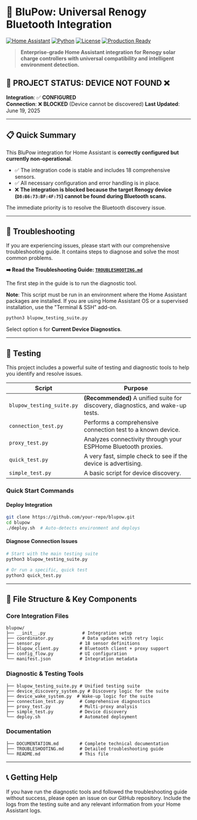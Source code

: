 # 🔋 BluPow: Universal Renogy Bluetooth Integration

[![Home Assistant](https://img.shields.io/badge/Home%20Assistant-Compatible-blue.svg)](https://www.home-assistant.io/)
[![Python](https://img.shields.io/badge/Python-3.9%2B-green.svg)](https://python.org)
[![License](https://img.shields.io/badge/License-GPL--3.0-blue.svg)](LICENSE)
[![Production Ready](https://img.shields.io/badge/Status-Configured-yellow.svg)](#)

> **Enterprise-grade Home Assistant integration for Renogy solar charge controllers with universal compatibility and intelligent environment detection.**

## 🎯 **PROJECT STATUS: DEVICE NOT FOUND** ❌

**Integration**: ✅ **CONFIGURED**  
**Connection**: ❌ **BLOCKED** (Device cannot be discovered)
**Last Updated**: June 19, 2025

---

## 📋 Quick Summary

This BluPow integration for Home Assistant is **correctly configured but currently non-operational**.

- ✅ The integration code is stable and includes 18 comprehensive sensors.
- ✅ All necessary configuration and error handling is in place.
- ❌ **The integration is blocked because the target Renogy device (`D8:B6:73:BF:4F:75`) cannot be found during Bluetooth scans.**

The immediate priority is to resolve the Bluetooth discovery issue.

---

## 🚨 Troubleshooting

If you are experiencing issues, please start with our comprehensive troubleshooting guide. It contains steps to diagnose and solve the most common problems.

**➡️ Read the Troubleshooting Guide: [`TROUBLESHOOTING.md`](TROUBLESHOOTING.md)**

The first step in the guide is to run the diagnostic tool.

**Note**: This script must be run in an environment where the Home Assistant packages are installed. If you are using Home Assistant OS or a supervised installation, use the "Terminal & SSH" add-on.

```bash
python3 blupow_testing_suite.py
```
Select option `6` for **Current Device Diagnostics**.

---

## 🧪 Testing

This project includes a powerful suite of testing and diagnostic tools to help you identify and resolve issues.

| Script                      | Purpose                                                                        |
| --------------------------- | ------------------------------------------------------------------------------ |
| `blupow_testing_suite.py`   | **(Recommended)** A unified suite for discovery, diagnostics, and wake-up tests. |
| `connection_test.py`        | Performs a comprehensive connection test to a known device.                    |
| `proxy_test.py`             | Analyzes connectivity through your ESPHome Bluetooth proxies.                  |
| `quick_test.py`             | A very fast, simple check to see if the device is advertising.                 |
| `simple_test.py`            | A basic script for device discovery.                                           |


### Quick Start Commands

#### Deploy Integration
```bash
git clone https://github.com/your-repo/blupow.git
cd blupow
./deploy.sh  # Auto-detects environment and deploys
```

#### Diagnose Connection Issues
```bash
# Start with the main testing suite
python3 blupow_testing_suite.py

# Or run a specific, quick test
python3 quick_test.py
```

---

## 📁 **File Structure & Key Components**

### Core Integration Files
```
blupow/
├── __init__.py              # Integration setup
├── coordinator.py           # Data updates with retry logic  
├── sensor.py               # 18 sensor definitions
├── blupow_client.py        # Bluetooth client + proxy support
├── config_flow.py          # UI configuration
└── manifest.json           # Integration metadata
```

### Diagnostic & Testing Tools
```
├── blupow_testing_suite.py # Unified testing suite
├── device_discovery_system.py # Discovery logic for the suite
├── device_wake_system.py  # Wake-up logic for the suite
├── connection_test.py      # Comprehensive diagnostics
├── proxy_test.py           # Multi-proxy analysis  
├── simple_test.py          # Device discovery
└── deploy.sh               # Automated deployment
```

### Documentation
```
├── DOCUMENTATION.md        # Complete technical documentation
├── TROUBLESHOOTING.md      # Detailed troubleshooting guide
└── README.md               # This file
```

---

## 📞 **Getting Help**

If you have run the diagnostic tools and followed the troubleshooting guide without success, please open an issue on our GitHub repository. Include the logs from the testing suite and any relevant information from your Home Assistant logs.
